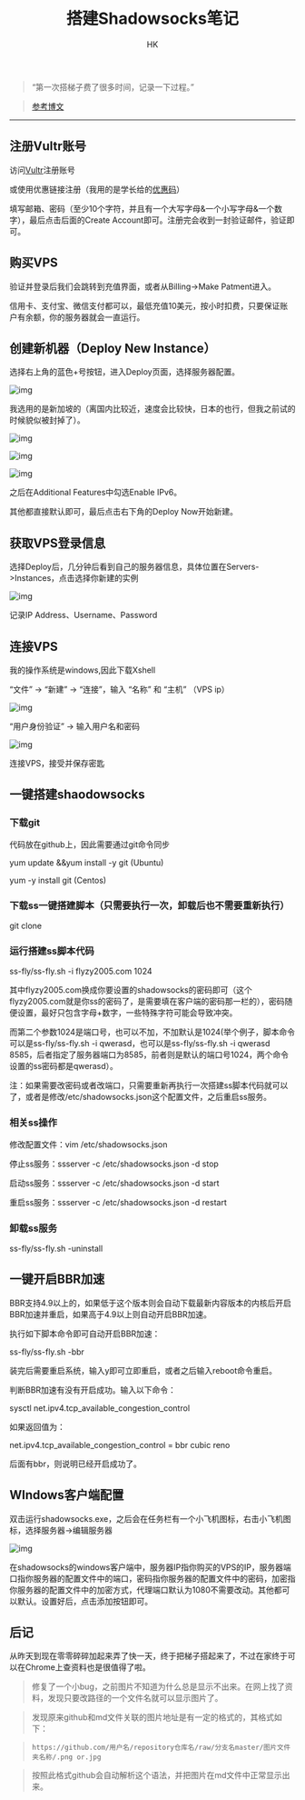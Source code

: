 ﻿---
layout:     post
title:      "搭建Shadowsocks笔记"
subtitle:   ""
author:     "HK"
header-img: "img/post-bg-2019-1-20.jpg"
catalog: true
tags:
    - 入门
---

> “第一次搭梯子费了很多时间，记录一下过程。”

> [参考博文](https://blog.csdn.net/qq_35545808/article/details/84026275)

---

## 注册Vultr账号

访问[Vultr](https://www.vultr.com)注册账号

或使用优惠链接注册（我用的是学长给的[优惠码](https://www.vultr.com/?ref=7142461)）

填写邮箱、密码（至少10个字符，并且有一个大写字母&一个小写字母&一个数字），最后点击后面的Create Account即可。注册完会收到一封验证邮件，验证即可。

## 购买VPS

验证并登录后我们会跳转到充值界面，或者从Billing->Make Patment进入。

信用卡、支付宝、微信支付都可以，最低充值10美元，按小时扣费，只要保证账户有余额，你的服务器就会一直运行。

## 创建新机器（Deploy New Instance）

选择右上角的蓝色+号按钮，进入Deploy页面，选择服务器配置。

![img](https://github.com/Hkaren78/Hkaren78.github.io/raw/master/img/in-post/buildSS/2019012001.png)

我选用的是新加坡的（离国内比较近，速度会比较快，日本的也行，但我之前试的时候貌似被封掉了）。

![img](https://github.com/Hkaren78/Hkaren78.github.io/raw/master/img/in-post/buildSS/2019012002.png)

![img](https://github.com/Hkaren78/Hkaren78.github.io/raw/master/img/in-post/buildSS/2019012003.png)

![img](https://github.com/Hkaren78/Hkaren78.github.io/raw/master/img/in-post/buildSS/2019012004.png)

之后在Additional Features中勾选Enable IPv6。

其他都直接默认即可，最后点击右下角的Deploy Now开始新建。

## 获取VPS登录信息
选择Deploy后，几分钟后看到自己的服务器信息，具体位置在Servers->Instances，点击选择你新建的实例

![img](https://github.com/Hkaren78/Hkaren78.github.io/raw/master/img/in-post/buildSS/2019012005.png)

记录IP Address、Username、Password

## 连接VPS
我的操作系统是windows,因此下载Xshell

“文件” -> “新建” -> “连接”，输入 “名称” 和 “主机” （VPS ip）

![img](https://github.com/Hkaren78/Hkaren78.github.io/raw/master/img/in-post/buildSS/2019012006.png)

“用户身份验证” -> 输入用户名和密码

![img](https://github.com/Hkaren78/Hkaren78.github.io/raw/master/img/in-post/buildSS/2019012007.png)

连接VPS，接受并保存密匙

## 一键搭建shaodowsocks

### 下载git

代码放在github上，因此需要通过git命令同步

yum update &&yum install -y git  (Ubuntu)

yum -y install git  (Centos)

### 下载ss一键搭建脚本（只需要执行一次，卸载后也不需要重新执行）

git clone

### 运行搭建ss脚本代码

ss-fly/ss-fly.sh -i flyzy2005.com 1024

其中flyzy2005.com换成你要设置的shadowsocks的密码即可（这个flyzy2005.com就是你ss的密码了，是需要填在客户端的密码那一栏的），密码随便设置，最好只包含字母+数字，一些特殊字符可能会导致冲突。

而第二个参数1024是端口号，也可以不加，不加默认是1024(举个例子，脚本命令可以是ss-fly/ss-fly.sh -i qwerasd，也可以是ss-fly/ss-fly.sh -i qwerasd 8585，后者指定了服务器端口为8585，前者则是默认的端口号1024，两个命令设置的ss密码都是qwerasd）。

注：如果需要改密码或者改端口，只需要重新再执行一次搭建ss脚本代码就可以了，或者是修改/etc/shadowsocks.json这个配置文件，之后重启ss服务。

### 相关ss操作

修改配置文件：vim /etc/shadowsocks.json

停止ss服务：ssserver -c /etc/shadowsocks.json -d stop

启动ss服务：ssserver -c /etc/shadowsocks.json -d start

重启ss服务：ssserver -c /etc/shadowsocks.json -d restart

### 卸载ss服务

ss-fly/ss-fly.sh -uninstall

## 一键开启BBR加速

BBR支持4.9以上的，如果低于这个版本则会自动下载最新内容版本的内核后开启BBR加速并重启，如果高于4.9以上则自动开启BBR加速。

执行如下脚本命令即可自动开启BBR加速：

ss-fly/ss-fly.sh -bbr

装完后需要重启系统，输入y即可立即重启，或者之后输入reboot命令重启。

判断BBR加速有没有开启成功。输入以下命令：

sysctl net.ipv4.tcp_available_congestion_control

如果返回值为：

net.ipv4.tcp_available_congestion_control = bbr cubic reno

后面有bbr，则说明已经开启成功了。

## WIndows客户端配置

双击运行shadowsocks.exe，之后会在任务栏有一个小飞机图标，右击小飞机图标，选择服务器->编辑服务器

![img](https://github.com/Hkaren78/Hkaren78.github.io/raw/master/img/in-post/buildSS/2019012008.png)

在shadowsocks的windows客户端中，服务器IP指你购买的VPS的IP，服务器端口指你服务器的配置文件中的端口，密码指你服务器的配置文件中的密码，加密指你服务器的配置文件中的加密方式，代理端口默认为1080不需要改动。其他都可以默认。设置好后，点击添加按钮即可。

## 后记

从昨天到现在零零碎碎加起来弄了快一天，终于把梯子搭起来了，不过在家终于可以在Chrome上查资料也是很值得了啦。

> 修复了一个小bug，之前图片不知道为什么总是显示不出来。在网上找了资料，发现只要改路径的一个文件名就可以显示图片了。

> 发现原来github和md文件关联的图片地址是有一定的格式的，其格式如下：

> `https://github.com/用户名/repository仓库名/raw/分支名master/图片文件夹名称/.png or.jpg`

> 按照此格式github会自动解析这个语法，并把图片在md文件中正常显示出来。

